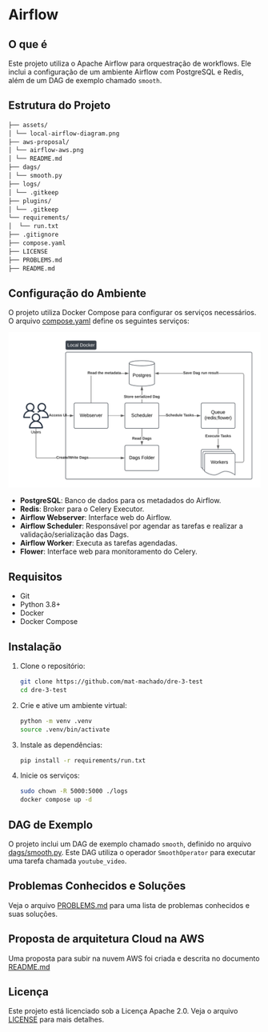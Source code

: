 # Airflow

## O que é

Este projeto utiliza o Apache Airflow para orquestração de workflows. Ele inclui a configuração de um ambiente Airflow com PostgreSQL e Redis, além de um DAG de exemplo chamado `smooth`.

## Estrutura do Projeto

```sh
├── assets/
│ └── local-airflow-diagram.png
├── aws-proposal/
│ └── airflow-aws.png
│ └── README.md
├── dags/
│ └── smooth.py
├── logs/
│ └── .gitkeep
├── plugins/
│ └── .gitkeep
└── requirements/
│  └── run.txt
├── .gitignore
├── compose.yaml
├── LICENSE
├── PROBLEMS.md
├── README.md
```

## Configuração do Ambiente

O projeto utiliza Docker Compose para configurar os serviços necessários. O arquivo [compose.yaml](compose.yaml) define os seguintes serviços:

[![Airflow Local](assets/local-airflow-diagram.png)](assets/local-airflow-diagram.png)

- **PostgreSQL**: Banco de dados para os metadados do Airflow.
- **Redis**: Broker para o Celery Executor.
- **Airflow Webserver**: Interface web do Airflow.
- **Airflow Scheduler**: Responsável por agendar as tarefas e realizar a validação/serialização das Dags.
- **Airflow Worker**: Executa as tarefas agendadas.
- **Flower**: Interface web para monitoramento do Celery.

## Requisitos

- Git
- Python 3.8+
- Docker
- Docker Compose

## Instalação

1. Clone o repositório:

    ```sh
    git clone https://github.com/mat-machado/dre-3-test
    cd dre-3-test
    ```

2. Crie e ative um ambiente virtual:

    ```sh
    python -m venv .venv
    source .venv/bin/activate
    ```

3. Instale as dependências:

    ```sh
    pip install -r requirements/run.txt
    ```

4. Inicie os serviços:

    ```sh
    sudo chown -R 5000:5000 ./logs
    docker compose up -d
    ```

## DAG de Exemplo

O projeto inclui um DAG de exemplo chamado `smooth`, definido no arquivo [dags/smooth.py](dags/smooth.py). Este DAG utiliza o operador `SmoothOperator` para executar uma tarefa chamada `youtube_video`.

## Problemas Conhecidos e Soluções

Veja o arquivo [PROBLEMS.md](PROBLEMS.md) para uma lista de problemas conhecidos e suas soluções.

## Proposta de arquitetura Cloud na AWS

Uma proposta para subir na nuvem AWS foi criada e descrita no documento [README.md](aws-proposal/README.md)

## Licença

Este projeto está licenciado sob a Licença Apache 2.0. Veja o arquivo [LICENSE](LICENSE) para mais detalhes.
